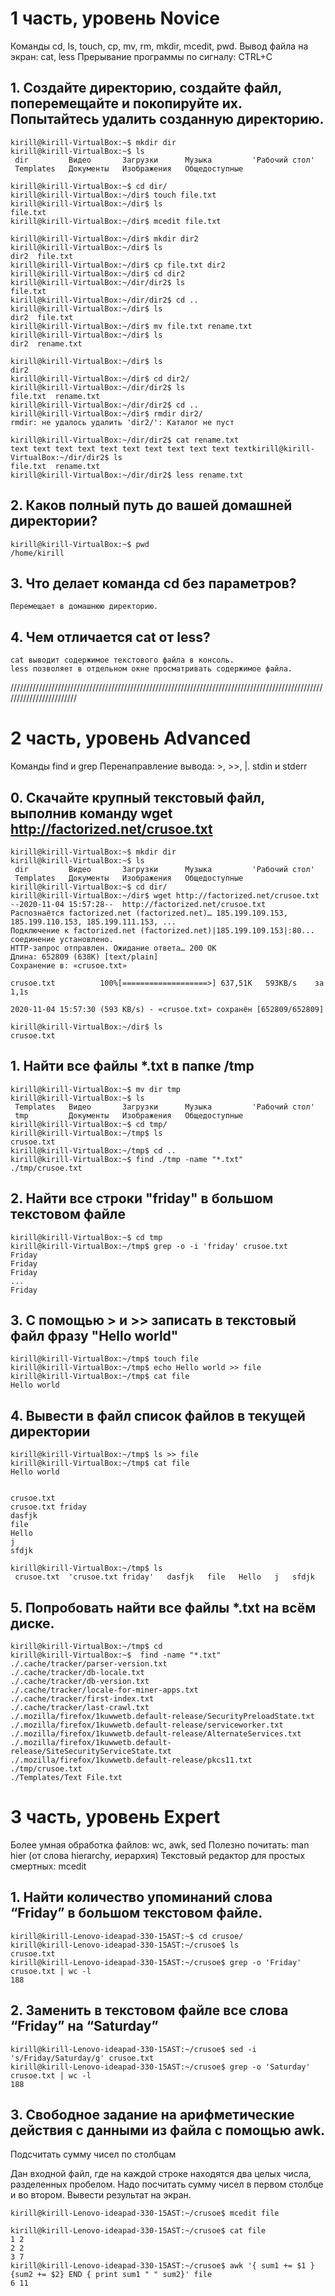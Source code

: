 # 1 часть, уровень Novice

Команды cd, ls, touch, cp, mv, rm, mkdir, mcedit, pwd.
Вывод файла на экран: cat, less
Прерывание программы по сигналу: CTRL+С


## 1. Создайте директорию, создайте файл, поперемещайте и покопируйте их. Попытайтесь удалить созданную директорию.



```console
kirill@kirill-VirtualBox:~$ mkdir dir
kirill@kirill-VirtualBox:~$ ls
 dir         Видео       Загрузки      Музыка         'Рабочий стол'
 Templates   Документы   Изображения   Общедоступные

kirill@kirill-VirtualBox:~$ cd dir/
kirill@kirill-VirtualBox:~/dir$ touch file.txt
kirill@kirill-VirtualBox:~/dir$ ls
file.txt
kirill@kirill-VirtualBox:~/dir$ mcedit file.txt

kirill@kirill-VirtualBox:~/dir$ mkdir dir2
kirill@kirill-VirtualBox:~/dir$ ls
dir2  file.txt
kirill@kirill-VirtualBox:~/dir$ cp file.txt dir2
kirill@kirill-VirtualBox:~/dir$ cd dir2
kirill@kirill-VirtualBox:~/dir/dir2$ ls
file.txt
kirill@kirill-VirtualBox:~/dir/dir2$ cd ..
kirill@kirill-VirtualBox:~/dir$ ls
dir2  file.txt
kirill@kirill-VirtualBox:~/dir$ mv file.txt rename.txt
kirill@kirill-VirtualBox:~/dir$ ls
dir2  rename.txt

kirill@kirill-VirtualBox:~/dir$ ls
dir2
kirill@kirill-VirtualBox:~/dir$ cd dir2/
kirill@kirill-VirtualBox:~/dir/dir2$ ls
file.txt  rename.txt
kirill@kirill-VirtualBox:~/dir/dir2$ cd ..
kirill@kirill-VirtualBox:~/dir$ rmdir dir2/
rmdir: не удалось удалить 'dir2/': Каталог не пуст

kirill@kirill-VirtualBox:~/dir/dir2$ cat rename.txt 
text text text text text text text text text text textkirill@kirill-VirtualBox:~/dir/dir2$ ls
file.txt  rename.txt
kirill@kirill-VirtualBox:~/dir/dir2$ less rename.txt 

```


## 2. Каков полный путь до вашей домашней директории?

```console
kirill@kirill-VirtualBox:~$ pwd
/home/kirill
```
## 3. Что делает команда cd без параметров?

```console
Перемещает в домашнюю директорию.
```
## 4. Чем отличается cat от less?

```console
cat выводит содержимое текстового файла в консоль.
less позволяет в отдельном окне просматривать содержимое файла.
```
////////////////////////////////////////////////////////////////////////////////////////////////////////////////////////
# 2 часть, уровень Advanced

Команды find и grep
Перенаправление вывода: >, >>, |. stdin и stderr


## 0. Скачайте крупный текстовый файл, выполнив команду wget http://factorized.net/crusoe.txt

```console
kirill@kirill-VirtualBox:~$ mkdir dir
kirill@kirill-VirtualBox:~$ ls
 dir         Видео       Загрузки      Музыка         'Рабочий стол'
 Templates   Документы   Изображения   Общедоступные
kirill@kirill-VirtualBox:~$ cd dir/
kirill@kirill-VirtualBox:~/dir$ wget http://factorized.net/crusoe.txt
--2020-11-04 15:57:28--  http://factorized.net/crusoe.txt
Распознаётся factorized.net (factorized.net)… 185.199.109.153, 185.199.110.153, 185.199.111.153, ...
Подключение к factorized.net (factorized.net)|185.199.109.153|:80... соединение установлено.
HTTP-запрос отправлен. Ожидание ответа… 200 OK
Длина: 652809 (638K) [text/plain]
Сохранение в: «crusoe.txt»

crusoe.txt          100%[===================>] 637,51K   593KB/s    за 1,1s    

2020-11-04 15:57:30 (593 KB/s) - «crusoe.txt» сохранён [652809/652809]

kirill@kirill-VirtualBox:~/dir$ ls
crusoe.txt
```


## 1. Найти все файлы *.txt в папке /tmp

```console
kirill@kirill-VirtualBox:~$ mv dir tmp
kirill@kirill-VirtualBox:~$ ls
 Templates   Видео       Загрузки      Музыка         'Рабочий стол'
 tmp         Документы   Изображения   Общедоступные
kirill@kirill-VirtualBox:~$ cd tmp/
kirill@kirill-VirtualBox:~/tmp$ ls
crusoe.txt
kirill@kirill-VirtualBox:~/tmp$ cd ..
kirill@kirill-VirtualBox:~$ find ./tmp -name "*.txt"
./tmp/crusoe.txt
```

## 2. Найти все строки "friday" в большом текстовом файле

```console
kirill@kirill-VirtualBox:~$ cd tmp
kirill@kirill-VirtualBox:~/tmp$ grep -o -i 'friday' crusoe.txt
Friday
Friday
Friday
...
Friday
```

## 3. С помощью > и >> записать в текстовый файл фразу "Hello world"

```console
kirill@kirill-VirtualBox:~/tmp$ touch file
kirill@kirill-VirtualBox:~/tmp$ echo Hello world >> file
kirill@kirill-VirtualBox:~/tmp$ cat file
Hello world

```
## 4. Вывести в файл список файлов в текущей директории

```console
kirill@kirill-VirtualBox:~/tmp$ ls >> file
kirill@kirill-VirtualBox:~/tmp$ cat file
Hello world


crusoe.txt
crusoe.txt friday
dasfjk
file
Hello
j
sfdjk

kirill@kirill-VirtualBox:~/tmp$ ls
 crusoe.txt  'crusoe.txt friday'   dasfjk   file   Hello   j   sfdjk
```
## 5. Попробовать найти все файлы *.txt на всём диске.

```console
kirill@kirill-VirtualBox:~/tmp$ cd
kirill@kirill-VirtualBox:~$  find -name "*.txt"
./.cache/tracker/parser-version.txt
./.cache/tracker/db-locale.txt
./.cache/tracker/db-version.txt
./.cache/tracker/locale-for-miner-apps.txt
./.cache/tracker/first-index.txt
./.cache/tracker/last-crawl.txt
./.mozilla/firefox/1kuwwetb.default-release/SecurityPreloadState.txt
./.mozilla/firefox/1kuwwetb.default-release/serviceworker.txt
./.mozilla/firefox/1kuwwetb.default-release/AlternateServices.txt
./.mozilla/firefox/1kuwwetb.default-release/SiteSecurityServiceState.txt
./.mozilla/firefox/1kuwwetb.default-release/pkcs11.txt
./tmp/crusoe.txt
./Templates/Text File.txt

```

# 3 часть, уровень Expert

Более умная обработка файлов: wc, awk, sed
Полезно почитать: man hier (от слова hierarchy, иерархия)
Текстовый редактор для простых смертных: mcedit



## 1. Найти количество упоминаний слова “Friday” в большом текстовом файле.

```console
kirill@kirill-Lenovo-ideapad-330-15AST:~$ cd crusoe/
kirill@kirill-Lenovo-ideapad-330-15AST:~/crusoe$ ls
crusoe.txt
kirill@kirill-Lenovo-ideapad-330-15AST:~/crusoe$ grep -o 'Friday' crusoe.txt | wc -l
188

```

## 2. Заменить в текстовом файле все слова “Friday” на “Saturday”

```console
kirill@kirill-Lenovo-ideapad-330-15AST:~/crusoe$ sed -i 's/Friday/Saturday/g' crusoe.txt
kirill@kirill-Lenovo-ideapad-330-15AST:~/crusoe$ grep -o 'Saturday' crusoe.txt | wc -l
188

```
## 3. Свободное задание на арифметические действия с данными из файла с помощью awk. 

Подсчитать сумму чисел по столбцам 

Дан входной файл, где на каждой строке находятся два целых числа, разделенных пробелом. Надо посчитать сумму чисел в первом столбце и во втором. Вывести результат на экран.

```console
kirill@kirill-Lenovo-ideapad-330-15AST:~/crusoe$ mcedit file

kirill@kirill-Lenovo-ideapad-330-15AST:~/crusoe$ cat file
1 2
2 2
3 7
kirill@kirill-Lenovo-ideapad-330-15AST:~/crusoe$ awk '{ sum1 += $1 } {sum2 += $2} END { print sum1 " " sum2}' file
6 11



```

